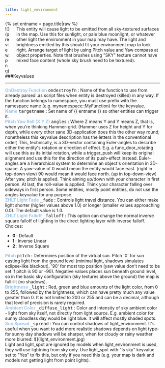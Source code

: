 ```yaml
---
title: light_environment
---
```

<div>{% set entname = page.title|raw %}</div>
<div class="container previewimg">
<div class="columns">
<div class="imagepadding column col-auto" markdown="1">![](preview.png)</div>
<div class="column entityentry" markdown="1">This entity will cause light to be emitted from all sky-textured surfaces in the map. Use this for sunlight, or pale blue moonlight, or whatever other light the environment in your map may have. The light and brightness emitted by this should fit your environment map to look right. Arrange target of light by using Pitch value and Yaw compass at object properties. Note that brushes using "SKY" texture cannot have mixed face content (whole sky brush need to be textured).</div>
</div>
</div>
###Keyvalues
<hr>
<div class="entityentry" markdown="1">
<span style="color:#9fc5e8;"><b>OnDestroy Function</b></span> <kbd  class="tooltip" data-tooltip="string">ondestroyfn</kbd> :
Name of the function to use from already parsed .as script files when entity is destroyed (killed) in any way. If the function belongs to namespace, you must use prefix with the namespace name (e.g. mynamespace::MyFunction) for the keyvalue.
</div>
<div class="entityentry" markdown="1">
<span style="color:#9fc5e8;"><b>Name</b></span> <kbd  class="tooltip" data-tooltip="target_source">targetname</kbd> :
Set name of {{ entname }} so other entities can trigger it.
</div>
<div class="entityentry" markdown="1">
<span style="color:#9fc5e8;"><b>Pitch Yaw Roll (X Y Z)</b></span> <kbd  class="tooltip" data-tooltip="string">angles</kbd> :
Where Z means Y and Y means Z, that is, when you're thinking Hammer-grid. (Hammer uses Z for height and Y for depth, while every other sane 3D-application does this the other way round; nonetheless this keyvalue description has the letters in the conventional order) This, technically, is a 3D-vector containing Euler-angles to describe either the entity's rotation or direction of effect. E.g. a func_door_rotating will use this as its initial rotation, while a trigger_push will keep its original alignment and use this for the direction of its push-effect instead. Euler-angles are a hierarchical system to determine an object's orientation in 3D-space. A yaw-value of 0 would mean the entity would face east. (right in top-down view) 90 would mean it would face north. (up in top-down-view) After yaw, pitch is applied. Think aiming up/down with your character in first person. At last, the roll-value is applied. Think your character falling over sideways in first person. Some entities, mostly point entities, do not use the angles keyvalue for any purpose.
</div>
<div class="entityentry" markdown="1">
<span style="color:#9fc5e8;"><b>ZHLT Light Fade</b></span> <kbd  class="tooltip" data-tooltip="string">_fade</kbd> :
Controls light travel distance. You can either make light shorter (higher values above 1.0) or longer (smaller values approaching 0.0). The default value is 1.0.
</div>
<div class="entityentry" markdown="1">
<span style="color:#9fc5e8;"><b>ZHLT Light Falloff</b></span> <kbd  class="tooltip" data-tooltip="choices">_falloff</kbd> :
This option can change the normal inverse square falloff of lighting in the direct lighting layer with inverse falloff.
<div class="accordion">
<input type="checkbox" id="accordion-1" name="accordion-checkbox" hidden>
<label class="accordion-header" for="accordion-1">
<i class="icon icon-arrow-right mr-1"></i>
Choices:
</label>
<div class="accordion-body">
<ul>
<li><b>0 </b> : Default</li>
<li><b>1 </b> : Inverse Linear</li>
<li><b>2 </b> : Inverse Square</li>
</ul>
</div>
</div>
</div>
<div class="entityentry" markdown="1">
<span style="color:#9fc5e8;"><b>Pitch</b></span> <kbd  class="tooltip" data-tooltip="integer">pitch</kbd> :
Determines position of the virtual sun. Pitch '0' for sun casting light from the ground level (minimal light, shadows simulates eclipse-like blackout), '90' for most top position (yaw value don't need to be set if pitch is 90 or -90). Negative values places sun beneath ground level, so in the basic sky configuration (sky textures above the ground) the map is full-lit (no shadows).
</div>
<div class="entityentry" markdown="1">
<span style="color:#9fc5e8;"><b>Brightness</b></span> <kbd  class="tooltip" data-tooltip="color255">_light</kbd> :
Red, green and blue amounts of the light color, from 0 to 255, followed by the brightness, which can have pretty much any value greater than 0. It is not limited to 200 or 255 and can be a decimal, although that level of precision is rarely required.
</div>
<div class="entityentry" markdown="1">
<span style="color:#9fc5e8;"><b>Ambient Color</b></span> <kbd  class="tooltip" data-tooltip="color255">_diffuse_light</kbd> :
Color and intensity of sky ambient color - light from sky itself, not directly from light source. E.g. ambient color for sunny cloudless day would be light blue. It will affect mostly shaded spots.
</div>
<div class="entityentry" markdown="1">
<span style="color:#9fc5e8;"><b>Sun Spread</b></span> <kbd  class="tooltip" data-tooltip="string">_spread</kbd> :
You can control shadows of light_environment. It's useful when you want to add more realistic shadows depends on light type-for sunny day shadows will be sharper, when for cloudy or rainy weather more blurred:
![](light_environment.jpg)
</div>
<div class="notices red">Light and light_spot are ignored by models when light_environment is used, they will use lightning from sky only. Use light_spot with "Is sky" keyvalue set to "Yes" to fix this, but only if you need this (e.g. your map is dark and models not getting light from point lights).</div>

